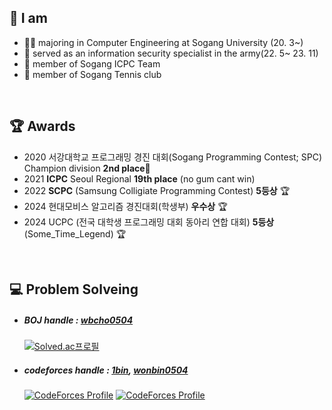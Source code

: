  ## 📣 I am
  * 👨‍🎓 majoring in Computer Engineering at Sogang University (20. 3~)
  * 🏃 served as an information security specialist in the army(22. 5~ 23. 11)
  * 🎈 member of Sogang ICPC Team
  * 🎾 member of Sogang Tennis club


<br>

 ## 🏆 Awards
   * 2020 서강대학교 프로그래밍 경진 대회(Sogang Programming Contest; SPC) Champion division **2nd place**🥈
   * 2021 **ICPC** Seoul Regional **19th place** (no gum cant win)
   * 2022 **SCPC** (Samsung Colligiate Programming Contest) **5등상** 🏆 
   * 2024 현대모비스 알고리즘 경진대회(학생부) **우수상** 🏆
   * 2024 UCPC (전국 대학생 프로그래밍 대회 동아리 연합 대회) **5등상** (Some_Time_Legend)  🏆
	
<br>

 ## 💻 Problem Solveing
  * ##### BOJ handle : [wbcho0504](https://www.acmicpc.net/user/wbcho0504)
      [![Solved.ac프로필](http://mazassumnida.wtf/api/v2/generate_badge?boj=wbcho0504)](https://solved.ac/wbcho0504)
  * ##### codeforces handle : [1bin](https://codeforces.com/profile/1bin), [wonbin0504](https://codeforces.com/profile/wonbin0504)    
      [![CodeForces Profile](http://cf.leed.at?id=1bin)](https://codeforces.com/profile/1bin)
      [![CodeForces Profile](http://cf.leed.at?id=wonbin0504)](https://codeforces.com/profile/wonbin0504)
  
